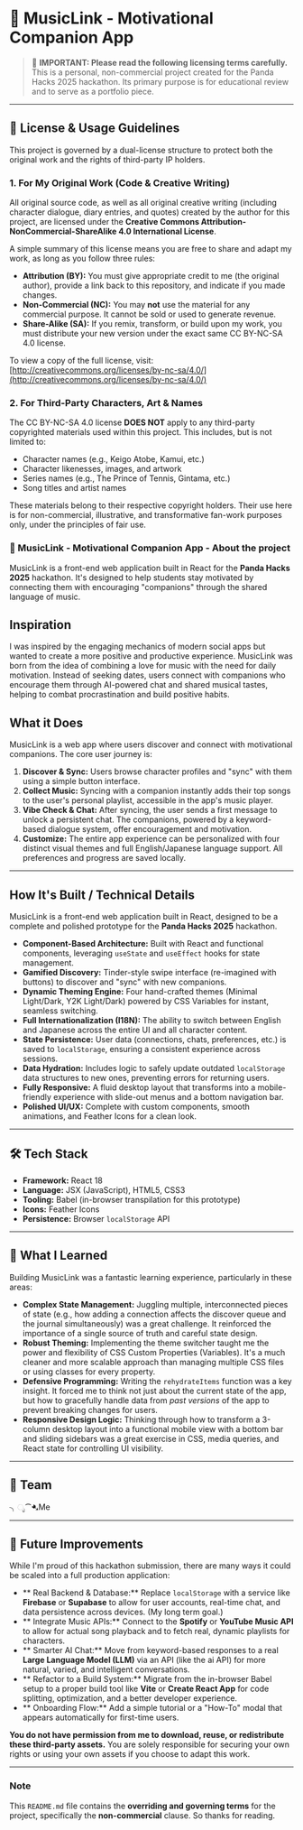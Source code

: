 # 🎵 MusicLink - Motivational Companion App

> 🚨 **IMPORTANT: Please read the following licensing terms carefully.**
> This is a personal, non-commercial project created for the Panda Hacks 2025 hackathon. Its primary purpose is for educational review and to serve as a portfolio piece.

---

## 📜 License & Usage Guidelines

This project is governed by a dual-license structure to protect both the original work and the rights of third-party IP holders.

### 1. For My Original Work (Code & Creative Writing)

All original source code, as well as all original creative writing (including character dialogue, diary entries, and quotes) created by the author for this project, are licensed under the **Creative Commons Attribution-NonCommercial-ShareAlike 4.0 International License**.

A simple summary of this license means you are free to share and adapt my work, as long as you follow three rules:
*   **Attribution (BY):** You must give appropriate credit to me (the original author), provide a link back to this repository, and indicate if you made changes.
*   **Non-Commercial (NC):** You may **not** use the material for any commercial purpose. It cannot be sold or used to generate revenue.
*   **Share-Alike (SA):** If you remix, transform, or build upon my work, you must distribute your new version under the exact same CC BY-NC-SA 4.0 license.

To view a copy of the full license, visit: [http://creativecommons.org/licenses/by-nc-sa/4.0/](http://creativecommons.org/licenses/by-nc-sa/4.0/)

### 2. For Third-Party Characters, Art & Names

The CC BY-NC-SA 4.0 license **DOES NOT** apply to any third-party copyrighted materials used within this project. This includes, but is not limited to:
*   Character names (e.g., Keigo Atobe, Kamui, etc.)
*   Character likenesses, images, and artwork
*   Series names (e.g., The Prince of Tennis, Gintama, etc.)
*   Song titles and artist names

These materials belong to their respective copyright holders. Their use here is for non-commercial, illustrative, and transformative fan-work purposes only, under the principles of fair use.


### 🎵 MusicLink - Motivational Companion App - About the project

MusicLink is a front-end web application built in React for the **Panda Hacks 2025** hackathon. It's designed to help students stay motivated by connecting them with encouraging "companions" through the shared language of music.

## Inspiration

I was inspired by the engaging mechanics of modern social apps but wanted to create a more positive and productive experience. MusicLink was born from the idea of combining a love for music with the need for daily motivation. Instead of seeking dates, users connect with companions who encourage them through AI-powered chat and shared musical tastes, helping to combat procrastination and build positive habits.

## What it Does

MusicLink is a web app where users discover and connect with motivational companions. The core user journey is:

1.  **Discover & Sync:** Users browse character profiles and "sync" with them using a simple button interface.
2.  **Collect Music:** Syncing with a companion instantly adds their top songs to the user's personal playlist, accessible in the app's music player.
3.  **Vibe Check & Chat:** After syncing, the user sends a first message to unlock a persistent chat. The companions, powered by a keyword-based dialogue system, offer encouragement and motivation.
4.  **Customize:** The entire app experience can be personalized with four distinct visual themes and full English/Japanese language support. All preferences and progress are saved locally.

---

## How It's Built / Technical Details

MusicLink is a front-end web application built in React, designed to be a complete and polished prototype for the **Panda Hacks 2025** hackathon.

-   **Component-Based Architecture:** Built with React and functional components, leveraging `useState` and `useEffect` hooks for state management.
-   **Gamified Discovery:** Tinder-style swipe interface (re-imagined with buttons) to discover and "sync" with new companions.
-   **Dynamic Theming Engine:** Four hand-crafted themes (Minimal Light/Dark, Y2K Light/Dark) powered by CSS Variables for instant, seamless switching.
-   **Full Internationalization (I18N):** The ability to switch between English and Japanese across the entire UI and all character content.
-   **State Persistence:** User data (connections, chats, preferences, etc.) is saved to `localStorage`, ensuring a consistent experience across sessions.
-   **Data Hydration:** Includes logic to safely update outdated `localStorage` data structures to new ones, preventing errors for returning users.
-   **Fully Responsive:** A fluid desktop layout that transforms into a mobile-friendly experience with slide-out menus and a bottom navigation bar.
-   **Polished UI/UX:** Complete with custom components, smooth animations, and Feather Icons for a clean look.

---

## 🛠️ Tech Stack

-   **Framework:** React 18
-   **Language:** JSX (JavaScript), HTML5, CSS3
-   **Tooling:** Babel (in-browser transpilation for this prototype)
-   **Icons:** Feather Icons
-   **Persistence:** Browser `localStorage` API

---

## 🧠 What I Learned

Building MusicLink was a fantastic learning experience, particularly in these areas:

-   **Complex State Management:** Juggling multiple, interconnected pieces of state (e.g., how adding a connection affects the discover queue and the journal simultaneously) was a great challenge. It reinforced the importance of a single source of truth and careful state design.
-   **Robust Theming:** Implementing the theme switcher taught me the power and flexibility of CSS Custom Properties (Variables). It's a much cleaner and more scalable approach than managing multiple CSS files or using classes for every property.
-   **Defensive Programming:** Writing the `rehydrateItems` function was a key insight. It forced me to think not just about the current state of the app, but how to gracefully handle data from *past versions* of the app to prevent breaking changes for users.
-   **Responsive Design Logic:** Thinking through how to transform a 3-column desktop layout into a functional mobile view with a bottom bar and sliding sidebars was a great exercise in CSS, media queries, and React state for controlling UI visibility.

---

## 🔮 Team
╮ೃ⁀➷Me

---

## 🔮 Future Improvements

While I'm proud of this hackathon submission, there are many ways it could be scaled into a full production application:

-   ** Real Backend & Database:** Replace `localStorage` with a service like **Firebase** or **Supabase** to allow for user accounts, real-time chat, and data persistence across devices. (My long term goal.)
-   ** Integrate Music APIs:** Connect to the **Spotify** or **YouTube Music API** to allow for actual song playback and to fetch real, dynamic playlists for characters.
-   ** Smarter AI Chat:** Move from keyword-based responses to a real **Large Language Model (LLM)** via an API (like the ai API) for more natural, varied, and intelligent conversations.
-   ** Refactor to a Build System:** Migrate from the in-browser Babel setup to a proper build tool like **Vite** or **Create React App** for code splitting, optimization, and a better developer experience.
-   ** Onboarding Flow:** Add a simple tutorial or a "How-To" modal that appears automatically for first-time users.

**You do not have permission from me to download, reuse, or redistribute these third-party assets.** You are solely responsible for securing your own rights or using your own assets if you choose to adapt this work.

---
### Note
This `README.md` file contains the **overriding and governing terms** for the project, specifically the **non-commercial** clause.
So thanks for reading. 
